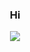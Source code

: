 ### <center>Hi</center>

<div align="center"> <img src="https://cdn.jsdelivr.net/gh/justcallmeseven/hexoservice/docsimg/coverpage.png"/> </div>